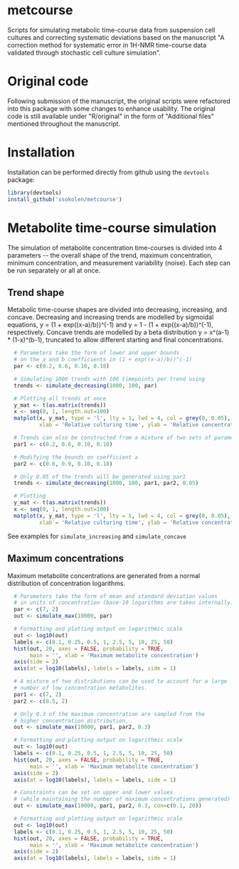 # metcourse

Scripts for simulating metabolic time-course data from suspension cell cultures and correcting systematic deviations based on the manuscript "A correction method for systematic error in 1H-NMR time-course data validated through stochastic cell culture simulation".

# Original code

Following submission of the manuscript, the original scripts were refactored into this package with some changes to enhance usability. The original code is still available under "R/original" in the form of "Additional files" mentioned throughout the manuscript. 

# Installation

Installation can be performed directly from github using the `devtools` package:

```R
library(devtools)
install_github('ssokolen/metcourse')
```

# Metabolite time-course simulation

The simulation of metabolite concentration time-courses is divided into 4 parameters -- the overall shape of the trend, maximum concentration, minimum concentration, and measurement variability (noise). Each step can be run separately or all at once.

## Trend shape 

Metabolic time-course shapes are divided into decreasing, increasing, and concave. Decreasing and increasing trends are modelled by sigmoidal equations, y = (1 + exp((x-a)/b))^(-1) and y = 1 - (1 + exp((x-a)/b))^(-1), respectively. Concave trends are modelled by a beta distribution y = x^(a-1) * (1-x)^(b-1), truncated to allow different starting and final concentrations. 
 
```R
  # Parameters take the form of lower and upper bounds 
  # on the a and b coefficients in (1 + exp((x-a)/b))^(-1)
  par <- c(0.2, 0.6, 0.10, 0.18)

  # Simulating 1000 trends with 100 timepoints per trend using
  trends <- simulate_decreasing(1000, 100, par)

  # Plotting all trends at once
  y_mat <- t(as.matrix(trends))
  x <- seq(0, 1, length.out=100)
  matplot(x, y_mat, type = 'l', lty = 1, lwd = 4, col = grey(0, 0.05),
          xlab = 'Relative culturing time', ylab = 'Relative concentration')

  # Trends can also be constructed from a mixture of two sets of parameters
  par1 <- c(0.2, 0.6, 0.10, 0.18)

  # Modifying the bounds on coefficient a
  par2 <- c(0.6, 0.9, 0.10, 0.18)

  # Only 0.05 of the trends will be generated using par1
  trends <- simulate_decreasing(1000, 100, par1, par2, 0.05)

  # Plotting
  y_mat <- t(as.matrix(trends))
  x <- seq(0, 1, length.out=100)
  matplot(x, y_mat, type = 'l', lty = 1, lwd = 4, col = grey(0, 0.05),
          xlab = 'Relative culturing time', ylab = 'Relative concentration')
```

See examples for `simulate_increasing` and `simulate_concave`

## Maximum concentrations

Maximum metabolite concentrations are generated from a normal distribution of concentration logarithms.

```R
  # Parameters take the form of mean and standard deviation values
  # in units of concentration (base-10 logarithms are taken internally)
  par <- c(7, 2)
  out <- simulate_max(10000, par)

  # Formatting and plotting output on logarithmic scale
  out <- log10(out)
  labels <- c(0.1, 0.25, 0.5, 1, 2.5, 5, 10, 25, 50)
  hist(out, 20, axes = FALSE, probability = TRUE, 
       main = '', xlab = 'Maximum metabolite concentration')
  axis(side = 2)
  axis(at = log10(labels), labels = labels, side = 1)

  # A mixture of two distributions can be used to account for a large
  # number of low concentration metabolites. 
  par1 <- c(7, 2)
  par2 <- c(0.5, 2)

  # Only 0.3 of the maximum concentration are sampled from the
  # higher concentration distribution.
  out <- simulate_max(10000, par1, par2, 0.3)

  # Formatting and plotting output on logarithmic scale
  out <- log10(out)
  labels <- c(0.1, 0.25, 0.5, 1, 2.5, 5, 10, 25, 50)
  hist(out, 20, axes = FALSE, probability = TRUE, 
       main = '', xlab = 'Maximum metabolite concentration')
  axis(side = 2)
  axis(at = log10(labels), labels = labels, side = 1)

  # Constraints can be set on upper and lower values
  # (while maintaining the number of maximum concentrations generated)
  out <- simulate_max(10000, par1, par2, 0.3, con=c(0.1, 20))

  # Formatting and plotting output on logarithmic scale
  out <- log10(out)
  labels <- c(0.1, 0.25, 0.5, 1, 2.5, 5, 10, 25, 50)
  hist(out, 20, axes = FALSE, probability = TRUE, 
       main = '', xlab = 'Maximum metabolite concentration')
  axis(side = 2)
  axis(at = log10(labels), labels = labels, side = 1)
```

